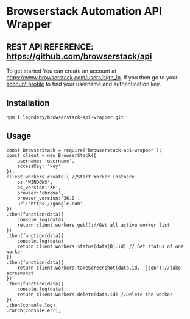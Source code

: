 # Browserstack Automation API Wrapper


**REST API REFERENCE: https://github.com/browserstack/api**
---------------

To get started You can create an account at https://www.browserstack.com/users/sign_in. If you then go to your [account profile](https://www.browserstack.com/accounts/automate)  to find your username and authentication key.

## Installation

```
npm i legndery/browserstack-api-wrapper.git
```

## Usage

```
const BrowserStack = require('browserstack-api-wrapper');
const client = new BrowserStack({
    username: 'username',
    accessKey: 'key'
});
client.workers.create({ //Start Worker instnace
    os:'WINDOWS',
    os_version:'XP',
    browser:'chrome',
    browser_version:'36.0',
    url:'https://google.com'
})
.then(function(data){ 
    console.log(data); 
    return client.workers.get();//Get all active worker list
})
.then(function(data){
    console.log(data)
    return client.workers.status(data[0].id) // Get status of one worker
})
.then(function(data){
    return client.workers.takeScreenshot(data.id, 'json');//take screenshot
})
.then(function(data){
    console.log(data);
    return client.workers.delete(data.id) //Delete the worker
})
.then(console.log)
.catch(console.err);
```